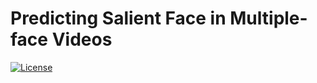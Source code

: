 # Predicting Salient Face in Multiple-face Videos
[![License](https://img.shields.io/badge/license-BSD-blue.svg)](LICENSE)
